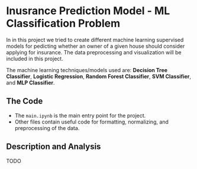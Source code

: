 # Inusrance Prediction Model - ML Classification Problem
In in this project we tried to create different machine learning supervised models for pedicting whether an owner of a given house should consider applying for insurance. The data preprocessing and visualization will be included in this project.

The machine learning techniques/models used are: **Decision Tree Classifier**, **Logistic Regression**, **Random Forest Classifier**, **SVM Classifier**, and **MLP Classifier**. 

## The Code
- The `main.ipynb` is the main entry point for the project.
- Other files contain useful code for formatting, normalizing, and preprocessing of the data.

## Description and Analysis
TODO
